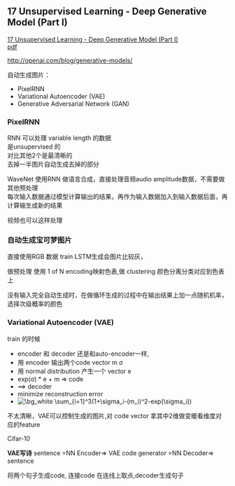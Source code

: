 ## 17 Unsupervised Learning - Deep Generative Model (Part I)
[17 Unsupervised Learning - Deep Generative Model (Part I)](https://www.youtube.com/watch?v=YNUek8ioAJk&list=PLJV_el3uVTsPy9oCRY30oBPNLCo89yu49&index=26)  
[pdf](http://speech.ee.ntu.edu.tw/~tlkagk/courses/ML_2017/Lecture/GAN%20(v3).pdf)

http://openai.com/blog/generative-models/

自动生成图片：
- PixelRNN
- Variational Autoencoder (VAE)
- Generative Adversarial Network (GAN)

### PixelRNN
RNN 可以处理 variable length 的数据  
是unsupervised 的  
对比其他2个是最清晰的  
去掉一半图片自动生成去掉的部分

WaveNet 使用RNN 做语言合成，直接处理音频audio amplitude数据，不需要做其他预处理  
每次输入数据通过模型计算输出的结果，再作为输入数据加入到输入数据后面，再计算输生成新的结果

视频也可以这样处理
 
### 自动生成宝可梦图片

直接使用RGB 数据 train LSTM生成会图片比较灰，

做预处理 使用 1 of N encoding映射色表,做 clustering 颜色分离分类对应到色表上  

没有输入完全自动生成时，在做循环生成的过程中在输出结果上加一点随机机率，选择次级概率的颜色

### Variational Autoencoder (VAE)
train 的时候  
- encoder 和 decoder 还是和auto-encoder一样,  
- 用 encoder 输出两个code vector  m &sigma;  
- 用 normal distribution 产生一个 vector e  
- exp(&sigma;) * e + m => code  
- ==> decoder 
- minimize reconstruction error
- <img src="https://latex.codecogs.com/gif.image?\dpi{110}&space;\bg_white&space;\sum_{i=1}^3(1&plus;\sigma_i-(m_i)^2-exp(\sigma_i))" title="\bg_white \sum_{i=1}^3(1+\sigma_i-(m_i)^2-exp(\sigma_i))" />

不太清晰，VAE可以控制生成的图片,对 code vector 拿其中2维做变暖看维度对应的feature

Cifar-10


**VAE写诗**
sentence =NN Encoder=> VAE code generator =NN Decoder=> sentence

将两个句子生成code, 连接code 在连线上取点,decoder生成句子

